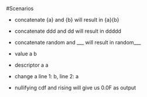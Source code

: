 #Scenarios

- concatenate {a} and {b} will result in {a}{b}
- concatenate ddd and dd will result in ddddd
- concatenate random and ___ will result in random___

- value a b
- descriptor a a
- change a line 1: b, line 2: a

- nullifying cdf and rising will give us 0.0F as output
